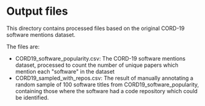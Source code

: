 # Output files

This directory contains processed files based on the original CORD-19 software mentions dataset.

The files are:

   - CORD19_software_popularity.csv: The CORD-19 software mentions dataset, processed to count the number of unique papers which mention each "software" in the dataset 
   - CORD19_sampled_with_repos.csv: The result of manually annotating a random sample of 100 software titles from CORD19_software_popularity, containing those where the software had a code repository which could be identified.
